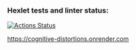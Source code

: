 ### Hexlet tests and linter status:
[![Actions Status](https://github.com/Ludmila1990/layout-designer-project-lvl1/workflows/hexlet-check/badge.svg)](https://github.com/Ludmila1990/layout-designer-project-lvl1/actions)

https://cognitive-distortions.onrender.com